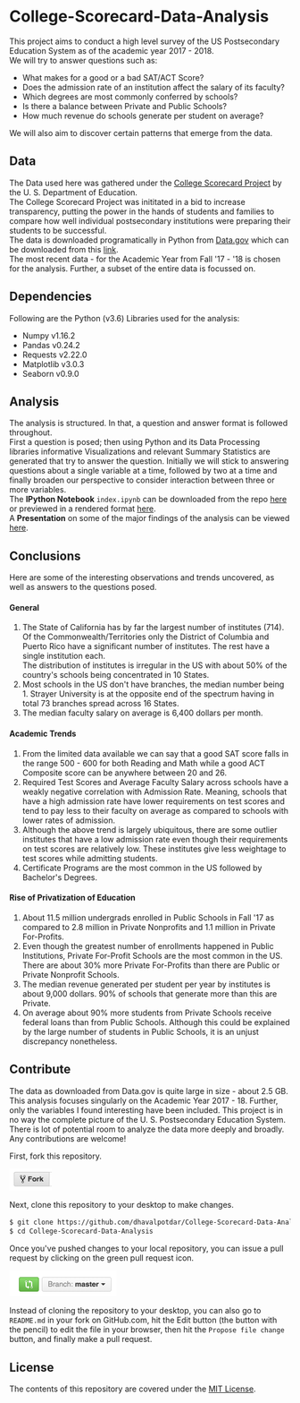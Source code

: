 # College-Scorecard-Data-Analysis

This project aims to conduct a high level survey of the US Postsecondary Education System as of the academic year 2017 - 2018.<br>
We will try to answer questions such as:
- What makes for a good or a bad SAT/ACT Score?
- Does the admission rate of an institution affect the salary of its faculty?
- Which degrees are most commonly conferred by schools?
- Is there a balance between Private and Public Schools?
- How much revenue do schools generate per student on average? <br>

We will also aim to discover certain patterns that emerge from the data.

## Data
The Data used here was gathered under the [College Scorecard Project](https://collegescorecard.ed.gov/) by the U. S. Department of 
Education. <br>
The College Scorecard Project was inititated in a bid to increase transparency, putting the power in the hands of students and families 
to compare how well individual postsecondary institutions were preparing their students to be successful. <br>
The data is downloaded programatically in Python from [Data.gov](https://www.data.gov/) which can be downloaded from this 
[link](https://catalog.data.gov/dataset/college-scorecard). <br>
The most recent data - for the Academic Year from Fall '17 - '18 is chosen for the analysis. Further, a subset of the entire data is 
focussed on.

## Dependencies
Following are the Python (v3.6) Libraries used for the analysis:
- Numpy v1.16.2
- Pandas v0.24.2
- Requests v2.22.0
- Matplotlib v3.0.3
- Seaborn v0.9.0 

## Analysis
The analysis is structured. In that, a question and answer format is followed throughout.<br> First a question is posed; 
then using Python and its Data Processing libraries informative Visualizations and relevant Summary Statistics are generated
that try to answer the question. Initially we will stick to answering questions about a single variable at a time, followed by two at a 
time and finally broaden our perspective to  consider interaction between three or more variables.<br>
The __IPython Notebook__ `index.ipynb` can be downloaded from the repo 
[here](https://github.com/dhavalpotdar/College-Scorecard-Data-Analysis/blob/master/index.ipynb)
or previewed in a rendered format 
[here](https://nbviewer.jupyter.org/github/dhavalpotdar/College-Scorecard-Data-Analysis/blob/master/index.ipynb). <br>
A __Presentation__ on some of the major findings of the analysis can be viewed 
[here](https://dhavalpotdar.github.io/College-Scorecard-Data-Analysis/).

## Conclusions
Here are some of the interesting observations and trends uncovered, as well as answers to the questions posed. <br>
#### General 
1. The State of California has by far the largest number of institutes (714). Of the Commonwealth/Territories only the District of 
Columbia and Puerto Rico have a significant number of institutes. The rest have a single institution each. <br>The distribution of 
institutes is irregular in the US with about 50% of the country's schools being concentrated in 10 States. 
2. Most schools in the US don't have branches, the median number being 1. Strayer University is at the opposite end of the spectrum 
having in total 73 branches spread across 16 States.
3. The median faculty salary on average is 6,400 dollars per month.

#### Academic Trends
1. From the limited data available we can say that a good SAT score falls in the range 500 - 600 for both Reading and Math while a good 
ACT Composite score can be anywhere between 20 and 26.
2. Required Test Scores and Average Faculty Salary across schools have a weakly negative correlation with Admission Rate. Meaning, 
schools that have a high admission rate have lower requirements on test scores and tend to pay less to their faculty on average as 
compared to schools with lower rates of admission.
3. Although the above trend is largely ubiquitous, there are some outlier institutes that have a low admission rate even though their 
requirements on test scores are relatively low. These institutes give less weightage to test scores while admitting students.
4. Certificate Programs are the most common in the US followed by Bachelor's Degrees.

#### Rise of Privatization of Education
1. About 11.5 million undergrads enrolled in Public Schools in Fall '17 as compared to 2.8 million in Private Nonprofits and 1.1 million
in Private For-Profits.
2. Even though the greatest number of enrollments happened in Public Institutions, Private For-Profit Schools are the most common in 
the US. There are about 30% more Private For-Profits than there are Public or Private Nonprofit Schools.
3. The median revenue generated per student per year by institutes is about 9,000 dollars. 90% of schools that generate more than this 
are Private.
4. On average about 90% more students from Private Schools receive federal loans than from Public Schools. Although this could be 
explained by the large number of students in Public Schools, it is an unjust discrepancy nonetheless.


## Contribute
The data as downloaded from Data.gov is quite large in size - about 2.5 GB. This analysis focuses singularly on the Academic 
Year 2017 - 18.
Further, only the variables I found interesting have been included. This project is in no way the complete picture of the U. S. 
Postsecondary
Education System. <br>
There is lot of potential room to analyze the data more deeply and broadly. Any contributions are welcome!

First, fork this repository.

![Fork Icon](images/fork-icon.png)

Next, clone this repository to your desktop to make changes.

```sh
$ git clone https://github.com/dhavalpotdar/College-Scorecard-Data-Analysis.git
$ cd College-Scorecard-Data-Analysis
```

Once you've pushed changes to your local repository, you can issue a pull request by clicking on the green pull request icon.

![Pull Request Icon](images/pull-request-icon.png)

Instead of cloning the repository to your desktop, you can also go to `README.md` in your fork on GitHub.com, hit the Edit 
button (the button with the pencil) to edit the file in your browser, then hit the `Propose file change` button, and finally make 
a pull request. 

## License
The contents of this repository are covered under the [MIT License](https://github.com/dhavalpotdar/College-Scorecard-Data-Analysis/blob/master/LICENSE).
